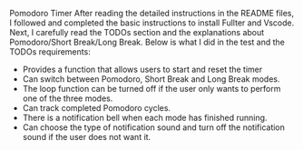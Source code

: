 Pomodoro Timer
After reading the detailed instructions in the README files, I followed and completed the basic instructions to install Fullter and Vscode. Next, I carefully read the TODOs section and the explanations about Pomodoro/Short Break/Long Break. Below is what I did in the test and the TODOs requirements:
- Provides a function that allows users to start and reset the timer
- Can switch between Pomodoro, Short Break and Long Break modes.
- The loop function can be turned off if the user only wants to perform one of the three modes.
- Can track completed Pomodoro cycles.
- There is a notification bell when each mode has finished running.
- Can choose the type of notification sound and turn off the notification sound if the user does not want it.